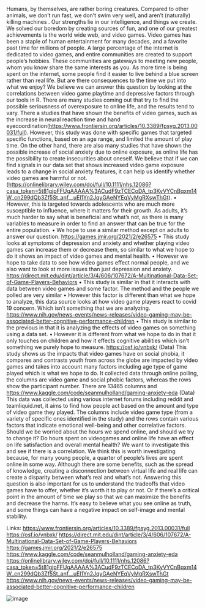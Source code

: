 Humans, by themselves, are rather boring creatures. Compared to other animals, we don’t run fast, we don’t swim very well, and aren’t (naturally) killing machines . Our strengths lie in our intelligence, and things we create. We solved our boredom by creating sources of fun, and one of our greatest achievements is the world wide web, and video games. Video games has been a staple of human entertainment for many decades, and a favorite past time for millions of people. A large percentage of the internet is dedicated to video games, and entire communities are created to support people’s hobbies. These communities are gateways to meeting new people, whom you know share the same interests as you. As more time is being spent on the internet, some people find it easier to live behind a blue screen rather than real life. But are there consequences to the time we put into what we enjoy? We believe we can answer this question by looking at the correlations between video game playtime and depressive factors through our tools in R. There are many studies coming out that try to find the possible seriousness of overexposure to online life, and the results tend to vary. There a studies that have shown the benefits of video games, such as the increase in neural reaction time and hand eyecoordination(https://www.frontiersin.org/articles/10.3389/fpsyg.2013.00031/full). However, this study was done with specific games that targeted specific functions, based on an age range, and limited the amount of play time. On the other hand, there are also many studies that have shown the possible increase of social anxiety due to online exposure, as online life has the possibility to create insecurities about oneself. 
We believe that if we can find signals in our data set that shows increased video game exposure leads to a change in social anxiety features, it can help us identify whether video games are harmful or not. (https://onlinelibrary.wiley.com/doi/full/10.1111/nhs.12086?casa_token=5t81gjpFFUgAAAAA%3ACudF9zTCECoDA_tp3KyVYCnBqxm14W_cn299dQb3Zf5St_anf__uEl1Yn2JqyGAeNYEqVyMgRXswThGt). 
•	However, this is targeted towards adolescents who are much more susceptible to influence, where it matters for their growth. As adults, it’s much harder to say what is beneficial and what’s not, as there is many variables to measure in order to find an answer that can be true for the entire population. 
•	We hope to use a similar method except on adults to answer our question. 
https://games.jmir.org/2021/2/e26575
•	This study looks at symptoms of depression and anxiety and whether playing video games can increase them or decrease them, so similar to what we hope to do it shows an impact of video games and mental health. 
•	However we hope to take data to see how video games effect normal people, and we also want to look at more issues than just depression and anxiety. 
 https://direct.mit.edu/dint/article/3/4/606/107672/A-Multinational-Data-Set-of-Game-Players-Behaviors
•	This study is similar in that it interacts with data between video games and some factor. The method and the people we polled are very similar 
•	However this factor is different than what we hope to analyze, this data source looks at how video game players react to covid 19 concern. Which isn’t something that we are analyzing.
https://www.nih.gov/news-events/news-releases/video-gaming-may-be-associated-better-cognitive-performance-children
•	This study is similar to the previous in that it is analyzing the effects of video games on something using a data set. 
•	However it is different from what we hope to do in that it only touches on children and how it effects cognitive abilities which isn’t something we purely hope to measure. 
https://osf.io/vnbxk/
(Data)
This study shows us the impacts that video games have on social phobia, it compares and contrasts youth from across the globe are impacted by video games and takes into account many factors including age type of game played which is what we hope to do. 
It collected data through online polling, the columns are video game and social phobic factors, whereas the rows show the participant number. There are 13465 columns and 
https://www.kaggle.com/code/seanmulholland/gaming-anxiety-eda
(Data)
This data was collected using various internet forums including reddit and teamliquid.net, it aims to find how people act based on the amount and type of video game they played. The columns include video game type (from a variety of specific ones identified in the study) and the rows contain various factors that indicate emotional well-being and other correlative factors. 
 Should we be worried about the hours we spend online, and should we try to change it? Do hours spent on videogames and online life have an effect on life satisfaction and overall mental health? We want to investigate this and see if there is a correlation. We think this is worth investigating because, for many young people, a quarter of people’s lives are spent online in some way. Although there are some benefits, such as the spread of knowledge, creating a disconnection between virtual life and real life can create a disparity between what’s real and what’s not. Answering this question is also important for us to understand the tradeoffs that video games have to offer, whether it’s worth it to play or not. Or if there’s a critical point in the amount of time we play so that we can maximize the benefits and decrease the harms. It’s easy to believe what you see online as truth, and some things can have a negative impact on self-image and mental stability. 

Links:
https://www.frontiersin.org/articles/10.3389/fpsyg.2013.00031/full
https://osf.io/vnbxk/
https://direct.mit.edu/dint/article/3/4/606/107672/A-Multinational-Data-Set-of-Game-Players-Behaviors
https://games.jmir.org/2021/2/e26575
https://www.kaggle.com/code/seanmulholland/gaming-anxiety-eda
https://onlinelibrary.wiley.com/doi/full/10.1111/nhs.12086?casa_token=5t81gjpFFUgAAAAA%3ACudF9zTCECoDA_tp3KyVYCnBqxm14W_cn299dQb3Zf5St_anf__uEl1Yn2JqyGAeNYEqVyMgRXswThGt
https://www.nih.gov/news-events/news-releases/video-gaming-may-be-associated-better-cognitive-performance-children

![image](https://user-images.githubusercontent.com/108840217/233869430-1a9dfb9d-2898-4520-8822-b8e8852c93b8.png)
